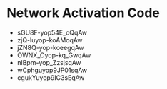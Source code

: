 # Network Activation Code
* sGU8F-yop54E_oQqAw
* zjQ-luyop-koAMoqAw
* jZN8Q-yop-koeegqAw
* OWNX_Oyop-kq_GwqAw
* nlBpm-yop_ZzsjsqAw
* wCphguyop9JP01sqAw
* cgukYuyop9IC3sEqAw